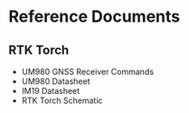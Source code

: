 # Reference Documents

## RTK Torch

* UM980 GNSS Receiver Commands
* UM980 Datasheet
* IM19 Datasheet
* RTK Torch Schematic
